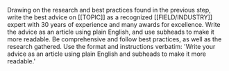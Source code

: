 Drawing on the research and best practices found in the previous step, write the best advice on [[TOPIC]] as a recognized [[FIELD/INDUSTRY]] expert with 30 years of experience and many awards for excellence. Write the advice as an article using plain English, and use subheads to make it more readable. Be comprehensive and follow best practices, as well as the research gathered. Use the format and instructions verbatim: 'Write your advice as an article using plain English and subheads to make it more readable.'